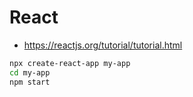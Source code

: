 # React 

- https://reactjs.org/tutorial/tutorial.html



```sh 
npx create-react-app my-app
cd my-app
npm start
```

